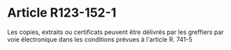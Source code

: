 # Article R123-152-1

Les copies, extraits ou certificats peuvent être délivrés par les greffiers par voie électronique dans les conditions prévues à l'article R. 741-5
